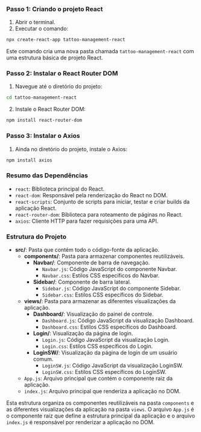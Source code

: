 ### Passo 1: Criando o projeto React

1. Abrir o terminal.
2. Executar o comando:

```bash
npx create-react-app tattoo-management-react
```

Este comando cria uma nova pasta chamada `tattoo-management-react` com uma estrutura básica de projeto React.

### Passo 2: Instalar o React Router DOM

1. Navegue até o diretório do projeto:

```bash
cd tattoo-management-react
```

2. Instale o React Router DOM:

```bash
npm install react-router-dom
```

### Passo 3: Instalar o Axios

1. Ainda no diretório do projeto, instale o Axios:

```bash
npm install axios
```

### Resumo das Dependências

- `react`: Biblioteca principal do React.
- `react-dom`: Responsável pela renderização do React no DOM.
- `react-scripts`: Conjunto de scripts para iniciar, testar e criar builds da aplicação React.
- `react-router-dom`: Biblioteca para roteamento de páginas no React.
- `axios`: Cliente HTTP para fazer requisições para uma API.

### Estrutura do Projeto

- **src/**: Pasta que contém todo o código-fonte da aplicação.
  - **components/**: Pasta para armazenar componentes reutilizáveis.
    - **Navbar/**: Componente de barra de navegação.
      - `Navbar.js`: Código JavaScript do componente Navbar.
      - `Navbar.css`: Estilos CSS específicos do Navbar.
    - **Sidebar/**: Componente de barra lateral.
      - `Sidebar.js`: Código JavaScript do componente Sidebar.
      - `Sidebar.css`: Estilos CSS específicos do Sidebar.
  - **views/**: Pasta para armazenar as diferentes visualizações da aplicação.
    - **Dashboard/**: Visualização do painel de controle.
      - `Dashboard.js`: Código JavaScript da visualização Dashboard.
      - `Dashboard.css`: Estilos CSS específicos do Dashboard.
    - **Login/**: Visualização da página de login.
      - `Login.js`: Código JavaScript da visualização Login.
      - `Login.css`: Estilos CSS específicos do Login.
    - **LoginSW/**: Visualização da página de login de um usuário comum.
      - `LoginSW.js`: Código JavaScript da visualização LoginSW.
      - `LoginSW.css`: Estilos CSS específicos do LoginSW.
  - `App.js`: Arquivo principal que contém o componente raiz da aplicação.
  - `index.js`: Arquivo principal que renderiza a aplicação no DOM.

Esta estrutura organiza os componentes reutilizáveis na pasta `components` e as diferentes visualizações da aplicação na pasta `views`. O arquivo `App.js` é o componente raiz que define a estrutura principal da aplicação e o arquivo `index.js` é responsável por renderizar a aplicação no DOM.